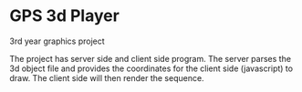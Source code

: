 GPS 3d Player
=============

3rd year graphics project

The project has server side and client side program. The server parses the 3d object file
and provides the coordinates for the client side (javascript) to draw. The client side
will then render the sequence.
